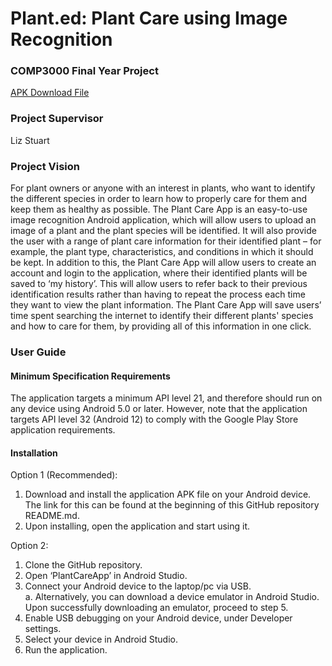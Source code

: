 # Plant.ed: Plant Care using Image Recognition
### COMP3000 Final Year Project
[APK Download File](https://drive.google.com/file/d/1SqKg105NSfLQyjUIsNTBIH_clAYQQedc/view?usp=share_link)

### Project Supervisor
Liz Stuart

### Project Vision
For plant owners or anyone with an interest in plants, who want to identify the different species in order to learn how to properly care for them and keep them as healthy as possible. The Plant Care App is an easy-to-use image recognition Android application, which will allow users to upload an image of a plant and the plant species will be identified. It will also provide the user with a range of plant care information for their identified plant – for example, the plant type, characteristics, and conditions in which it should be kept. In addition to this, the Plant Care App will allow users to create an account and login to the application, where their identified plants will be saved to ‘my history’. This will allow users to refer back to their previous identification results rather than having to repeat the process each time they want to view the plant information. The Plant Care App will save users’ time spent searching the internet to identify their different plants' species and how to care for them, by providing all of this information in one click.

### User Guide
#### Minimum Specification Requirements
The application targets a minimum API level 21, and therefore should run on any device using Android 5.0 or later. However, note that the application targets API level 32 (Android 12) to comply with the Google Play Store application requirements. 

#### Installation
Option 1 (Recommended):
1.	Download and install the application APK file on your Android device. The link for this can be found at the beginning of this GitHub repository README.md.
2.	Upon installing, open the application and start using it.

Option 2:
1.	Clone the GitHub repository. 
2.	Open ‘PlantCareApp’ in Android Studio.
3.	Connect your Android device to the laptop/pc via USB.<br>
a.	Alternatively, you can download a device emulator in Android Studio. Upon successfully downloading an emulator, proceed to step 5.
4.	Enable USB debugging on your Android device, under Developer settings.
5.	Select your device in Android Studio.
6.	Run the application.


